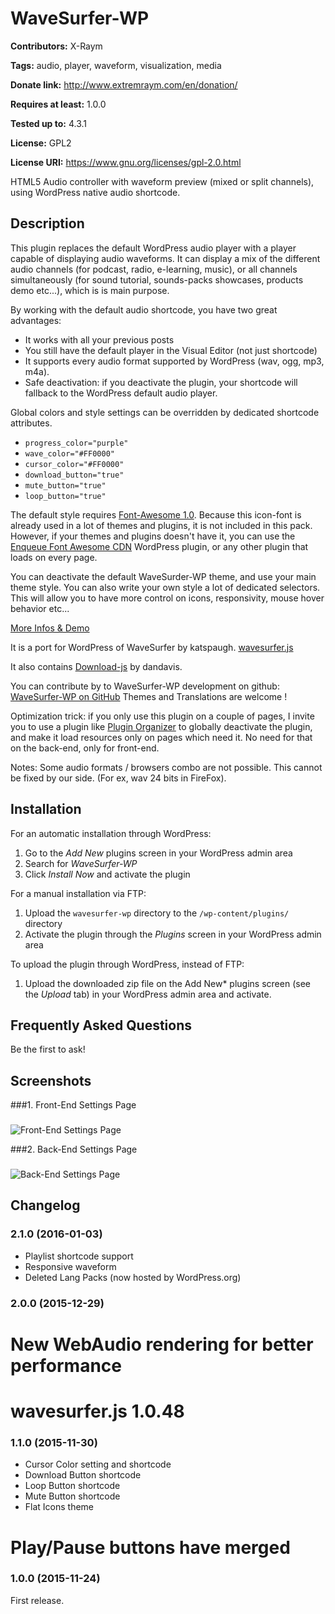 # WaveSurfer-WP #
**Contributors:** X-Raym

**Tags:** audio, player, waveform, visualization, media

**Donate link:** http://www.extremraym.com/en/donation/

**Requires at least:** 1.0.0

**Tested up to:** 4.3.1

**License:** GPL2

**License URI:** https://www.gnu.org/licenses/gpl-2.0.html


HTML5 Audio controller with waveform preview (mixed or split channels), using WordPress native audio shortcode.

## Description ##
This plugin replaces the default WordPress audio player with a player capable of displaying audio waveforms. It can display a mix of the different audio channels (for podcast, radio, e-learning, music), or all channels simultaneously (for sound tutorial, sounds-packs showcases, products demo etc...), which is is main purpose.

By working with the default audio shortcode, you have two great advantages:

*   It works with all your previous posts
*   You still have the default player in the Visual Editor (not just shortcode)
*   It supports every audio format supported by WordPress (wav, ogg, mp3, m4a).
*   Safe deactivation: if you deactivate the plugin, your shortcode will fallback to the WordPress default audio player.

Global colors and style settings can be overridden by dedicated shortcode attributes.

*   `progress_color="purple"`
*   `wave_color="#FF0000"`
*   `cursor_color="#FF0000"`
*   `download_button="true"`
*   `mute_button="true"`
*   `loop_button="true"`

The default style requires [Font-Awesome 1.0](https://fortawesome.github.io/). Because this icon-font is already used in a lot of themes and plugins, it is not included in this pack. However, if your themes and plugins doesn't have it, you can use the [Enqueue Font Awesome CDN](https://wordpress.org/plugins/font-awesome-4-menus/) WordPress plugin, or any other plugin that loads on every page.

You can deactivate the default WaveSurder-WP theme, and use your main theme style.
You can also write your own style a lot of dedicated selectors. This will allow you to have more control on icons, responsivity, mouse hover behavior etc...

[More Infos & Demo](http://www.extremraym.com/en/wavesurfer-wp)

It is a port for WordPress of WaveSurfer by katspaugh.
[wavesurfer.js](http://wavesurfer-js.org/)

It also contains [Download-js](http://danml.com/download.html) by dandavis.

You can contribute by to WaveSurfer-WP development on github:
[WaveSurfer-WP on GitHub](https://github.com/x-raym/wavesurfer-wp)
Themes and Translations are welcome !

Optimization trick: if you only use this plugin on a couple of pages, I invite you to use a plugin like [Plugin Organizer](https://wordpress.org/plugins/plugin-organizer/) to globally deactivate the plugin, and make it load resources only on pages which need it.
No need for that on the back-end, only for front-end.

Notes: Some audio formats / browsers combo are not possible. This cannot be fixed by our side. (For ex, wav 24 bits in FireFox).

## Installation ##
For an automatic installation through WordPress:

1. Go to the *Add New* plugins screen in your WordPress admin area
1. Search for *WaveSurfer-WP*
1. Click *Install Now* and activate the plugin

For a manual installation via FTP:

1. Upload the `wavesurfer-wp` directory to the `/wp-content/plugins/` directory
1. Activate the plugin through the *Plugins* screen in your WordPress admin area

To upload the plugin through WordPress, instead of FTP:

1. Upload the downloaded zip file on the Add New* plugins screen (see the *Upload* tab) in your WordPress admin area and activate.

## Frequently Asked Questions ##
Be the first to ask!

## Screenshots ##
###1. Front-End Settings Page
###
![Front-End Settings Page](https://ps.w.org/wavesurfer-wp/assets/screenshot-1.png)

###2. Back-End Settings Page
###
![Back-End Settings Page](https://ps.w.org/wavesurfer-wp/assets/screenshot-2.png)


## Changelog ##
###  2.1.0 (2016-01-03) ###
+ Playlist shortcode support
+ Responsive waveform
+ Deleted Lang Packs (now hosted by WordPress.org)

### 2.0.0 (2015-12-29) ###
# New WebAudio rendering for better performance
# wavesurfer.js 1.0.48

### 1.1.0 (2015-11-30) ###
+ Cursor Color setting and shortcode
+ Download Button shortcode
+ Loop Button shortcode
+ Mute Button shortcode
+ Flat Icons theme
# Play/Pause buttons have merged

### 1.0.0 (2015-11-24) ###
First release.
